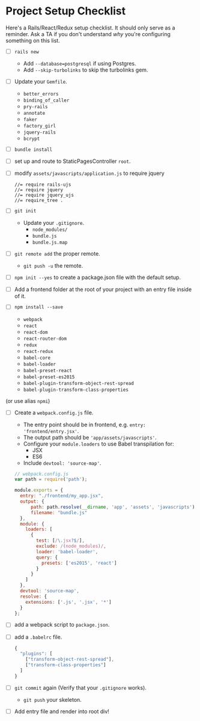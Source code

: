 # Project Setup Checklist
Here's a Rails/React/Redux setup checklist. It should only serve as a reminder.
Ask a TA if you don't understand _why_ you're configuring something on this
list.

* [ ] `rails new`
  * Add `--database=postgresql` if using Postgres.
  * Add `--skip-turbolinks` to skip the turbolinks gem.

* [ ] Update your `Gemfile`.
  * `better_errors`
  * `binding_of_caller`
  * `pry-rails`
  * `annotate`
  * `faker`
  * `factory_girl`
  * `jquery-rails`
  * `bcrypt`

* [ ] `bundle install`
* [ ] set up and route to StaticPagesController `root`.
* [ ] modify `assets/javascripts/application.js` to require jquery
  ```
  //= require rails-ujs
  //= require jquery
  //= require jquery_ujs
  //= require_tree .
  ```

* [ ] `git init`
  * Update your `.gitignore`.
    * `node_modules/`
    * `bundle.js`
    * `bundle.js.map`
* [ ] `git remote add` the proper remote.
  * `git push -u` the remote.
* [ ] `npm init --yes` to create a package.json file with the default setup.
* [ ] Add a frontend folder at the root of your project with an entry file inside of it.
* [ ] `npm install --save`
  * `webpack`
  * `react`
  * `react-dom`
  * `react-router-dom`
  * `redux`
  * `react-redux`
  * `babel-core`
  * `babel-loader`
  * `babel-preset-react`
  * `babel-preset-es2015`
  * `babel-plugin-transform-object-rest-spread`
  * `babel-plugin-transform-class-properties`

(or use alias `npmi`)

* [ ] Create a `webpack.config.js` file.
  * The entry point should be in frontend, e.g. `entry: 'frontend/entry.jsx'`.
  * The output path should be `'app/assets/javascripts'`.
  * Configure your `module.loaders` to use Babel transpilation for:
    * JSX
    * ES6
  * Include `devtool: 'source-map'`.

  ```js
  // webpack.config.js
  var path = require('path');

  module.exports = {
    entry: "./frontend/my_app.jsx",
    output: {
        path: path.resolve(__dirname, 'app', 'assets', 'javascripts'),
        filename: "bundle.js"
    },
    module: {
      loaders: [
        {
          test: [/\.jsx?$/],
          exclude: /(node_modules)/,
          loader: 'babel-loader',
          query: {
            presets: ['es2015', 'react']
          }
        }
      ]
    },
    devtool: 'source-map',
    resolve: {
      extensions: ['.js', '.jsx', '*']
    }
  };
  ```

* [ ] add a webpack script to `package.json`.
* [ ] add a `.babelrc` file.
  ```js
  {
    "plugins": [
      ["transform-object-rest-spread"],
      ["transform-class-properties"]
    ]
  }
  ```

* [ ] `git commit` again (Verify that your `.gitignore` works).
  * `git push` your skeleton.

* [ ] Add entry file and render into root div!
